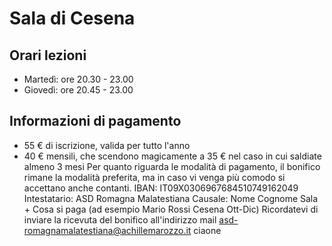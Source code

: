 # Sala di Cesena

## Orari lezioni
- Martedì: ore 20.30 - 23.00
- Giovedì: ore 20.45 - 23.00

## Informazioni di pagamento
- 55 € di iscrizione, valida per tutto l'anno
- 40 € mensili, che scendono magicamente a 35 € nel caso in cui saldiate almeno 3 mesi
Per quanto riguarda le modalità di pagamento, il bonifico rimane la modalità preferita, ma in caso vi venga più comodo si accettano anche contanti.
IBAN: IT09X0306967684510749162049
Intestatario: ASD Romagna Malatestiana
Causale: Nome Cognome Sala + Cosa si paga (ad esempio Mario Rossi Cesena Ott-Dic)
Ricordatevi di inviare la ricevuta del bonifico all'indirizzo mail asd-romagnamalatestiana@achillemarozzo.it
ciaone

